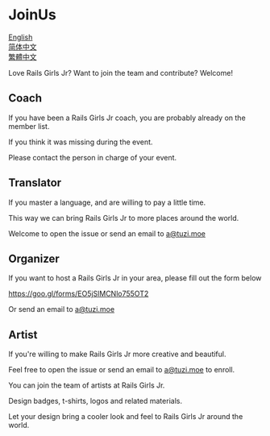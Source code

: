 # JoinUs
[English](https://github.com/railsgirlsjr/JoinUs/blob/master/README.md)  
[简体中文](https://github.com/railsgirlsjr/JoinUs/blob/master/README_Simplified-Chinese.md)  
[繁體中文](https://github.com/railsgirlsjr/JoinUs/blob/master/README_Traditional-Chinese.md)  

Love Rails Girls Jr? Want to join the team and contribute? Welcome!

## Coach
If you have been a Rails Girls Jr coach, you are probably already on the member list. 

If you think it was missing during the event. 

Please contact the person in charge of your event.


## Translator
If you master a language, and are willing to pay a little time. 

This way we can bring Rails Girls Jr to more places around the world. 

Welcome to open the issue or send an email to a@tuzi.moe

## Organizer
If you want to host a Rails Girls Jr in your area, please fill out the form below

https://goo.gl/forms/EO5jSlMCNlo755OT2

Or send an email to a@tuzi.moe

## Artist
If you're willing to make Rails Girls Jr more creative and beautiful.

Feel free to open the issue or send an email to a@tuzi.moe to enroll. 

You can join the team of artists at Rails Girls Jr. 

Design badges, t-shirts, logos and related materials. 

Let your design bring a cooler look and feel to Rails Girls Jr around the world.
